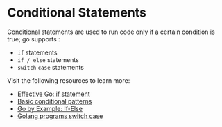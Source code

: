 # Conditional Statements

Conditional statements are used to run code only if a certain condition is true; go supports :

- `if` statements
- `if / else` statements
- `switch` `case` statements

Visit the following resources to learn more:

- [Effective Go: if statement](https://go.dev/doc/effective_go#if)
- [Basic conditional patterns](https://yourbasic.org/golang/if-else-statement/)
- [Go by Example: If-Else](https://gobyexample.com/if-else)
- [Golang programs switch case](https://www.golangprograms.com/golang-if-else-statements.html)
